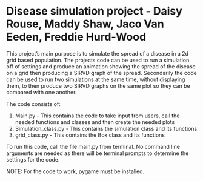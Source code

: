 # Disease simulation project - Daisy Rouse, Maddy Shaw, Jaco Van Eeden, Freddie Hurd-Wood

This project’s main purpose is to simulate the spread of a disease in a 2d grid based population. The projects code can be used to run a simulation off of settings and produce an animation showing the spread of the disease on a grid then producing a SIRVD graph of the spread. Secondarily the code can be used to run two simulations at the same time, without displaying them, to then produce two SIRVD graphs on the same plot so they can be compared with one another.

The code consists of:

1. Main.py - This contains the code to take input from users, call the needed functions and classes and then create the needed plots
2. Simulation_class.py - This contains the simulation class and its functions
3. grid_class.py - This contains the Box class and its functions

To run this code, call the file main.py from terminal. No command line arguments are needed as there will be terminal prompts to determine the settings for the code.

NOTE: For the code to work, pygame must be installed.

